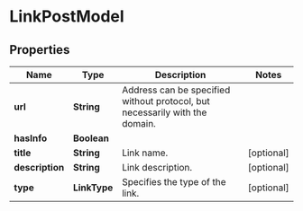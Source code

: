 

# LinkPostModel


## Properties

| Name | Type | Description | Notes |
|------------ | ------------- | ------------- | -------------|
|**url** | **String** | Address can be specified without protocol, but necessarily with the domain. |  |
|**hasInfo** | **Boolean** |  |  |
|**title** | **String** | Link name. |  [optional] |
|**description** | **String** | Link description. |  [optional] |
|**type** | **LinkType** | Specifies the type of the link. |  [optional] |




